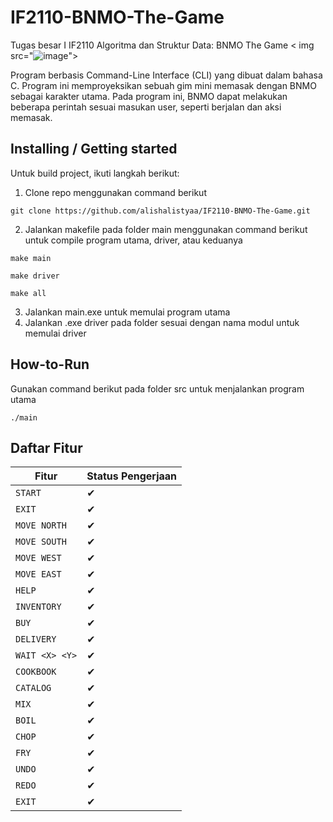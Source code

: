 # IF2110-BNMO-The-Game
Tugas besar I IF2110 Algoritma dan Struktur Data: BNMO The Game
< img src="![image](https://user-images.githubusercontent.com/73476678/202866460-3f404032-4d4e-492e-8aef-393610dda6c7.png)">

<p> Program berbasis Command-Line Interface (CLI) yang dibuat dalam bahasa C. Program ini memproyeksikan sebuah gim mini memasak dengan BNMO sebagai karakter utama. Pada program ini, BNMO dapat melakukan beberapa perintah sesuai masukan user, seperti berjalan dan aksi memasak. </p>

## Installing / Getting started

Untuk build project, ikuti langkah berikut:

1. Clone repo menggunakan command berikut

```
git clone https://github.com/alishalistyaa/IF2110-BNMO-The-Game.git
```

2. Jalankan makefile pada folder main menggunakan command berikut untuk compile program utama, driver, atau keduanya

```
make main
```

```
make driver
```

```
make all
```

3. Jalankan main.exe untuk memulai program utama
4. Jalankan .exe driver pada folder sesuai dengan nama modul untuk memulai driver

## How-to-Run

Gunakan command berikut pada folder src untuk menjalankan program utama

```
./main
```



## Daftar Fitur

| Fitur                          | Status Pengerjaan |
| ------------------------------ | ----------------- |
| `START`                        | &#10004;          |
| `EXIT`                         | &#10004;          |
| `MOVE NORTH`                   | &#10004;          |
| `MOVE SOUTH`                   | &#10004;          |
| `MOVE WEST`                    | &#10004;          |
| `MOVE EAST`                    | &#10004;          |
| `HELP`                         | &#10004;          |
| `INVENTORY`                    | &#10004;          |
| `BUY`                          | &#10004;          |
| `DELIVERY`                     | &#10004;          |
| `WAIT <X> <Y>`                 | &#10004;          |
| `COOKBOOK`                     | &#10004;          |
| `CATALOG`                      | &#10004;          |
| `MIX`                          | &#10004;          |
| `BOIL`                         | &#10004;          |
| `CHOP`                         | &#10004;          |
| `FRY`                          | &#10004;          |
| `UNDO`                         | &#10004;          |
| `REDO`                         | &#10004;          |
| `EXIT`                         | &#10004;          |
